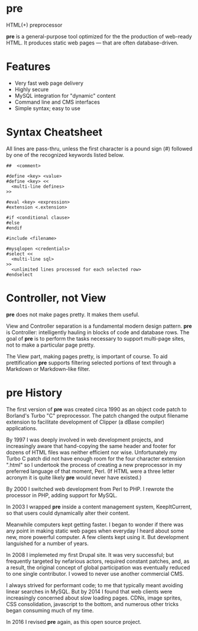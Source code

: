 # pre
HTML(+) preprocessor

**pre** is a general-purpose tool optimized for the the production of web-ready HTML. It produces static web pages &mdash; that are often database-driven.

# Features
* Very fast web page delivery
* Highly secure
* MySQL integration for "dynamic" content
* Command line and CMS interfaces
* Simple syntax; easy to use

# Syntax Cheatsheet
All lines are pass-thru, unless the first character is a pound sign (#) followed by one of the recognized keywords listed below.
```
##  <comment>

#define <key> <value>
#define <key> <<
  <multi-line defines>
>>

#eval <key> <expression>
#extension <.extension>

#if <conditional clause>
#else
#endif

#include <filename>

#mysqlopen <credentials>
#select <<
  <multi-line sql>
>>
  <unlimited lines processed for each selected row>
#endselect
```

# Controller, not View
**pre** does not make pages pretty. It makes them useful.

View and Controller separation is a fundamental modern design pattern. **pre** is Controller: intelligently hauling in blocks of code and database rows. The goal of **pre** is to perform the tasks necessary to support multi-page sites, not to make a particular page pretty.

The View part, making pages pretty, is important of course. To aid prettification **pre** supports filtering selected portions of text through a Markdown or Markdown-like filter.

# pre History

The first version of **pre** was created circa 1990 as an object code patch to Borland's Turbo "C" preprocessor. The patch changed the output filename extension to facilitate development of Clipper (a dBase compiler) applications.

By 1997 I was deeply involved in web development projects, and increasingly aware that hand-copying the same header and footer for dozens of HTML files was neither efficient nor wise. Unfortunately my Turbo C patch did not have enough room for the four character extension ".html" so I undertook the process of creating a new preprocessor in my preferred language of that moment, Perl. (If HTML were a three letter acronym it is quite likely **pre** would never have existed.)

By 2000 I switched web development from Perl to PHP. I rewrote the processor in PHP, adding support for MySQL.

In 2003 I wrapped **pre** inside a content management system, KeepItCurrent, so that users could dynamically alter their content.

Meanwhile computers kept getting faster. I began to wonder if there was any point in making static web pages when everyday I heard about some new, more powerful computer. A few clients kept using it. But development languished for a number of years.

In 2008 I implemeted my first Drupal site. It was very successful; but frequently targeted by nefarious actors, required constant patches, and, as a result, the original concept of global participation was eventually reduced to one single contributor. I vowed to never use another commercial CMS.

I always strived for performant code; to me that typically meant avoiding linear searches in MySQL. But by 2014 I found that web clients were increasingly concerned about slow loading pages. CDNs, image sprites, CSS consolidation, javascript to the bottom, and numerous other tricks began consuming much of my time.

In 2016 I revised **pre** again, as this open source project.
